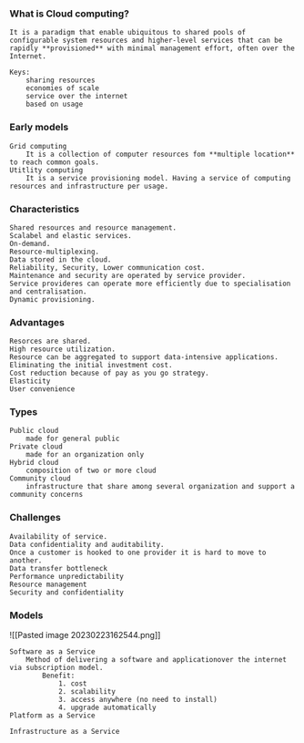 ### What is Cloud computing?
	It is a paradigm that enable ubiquitous to shared pools of configurable system resources and higher-level services that can be rapidly **provisioned** with minimal management effort, often over the Internet. 
	
	Keys:
		sharing resources
		economies of scale
		service over the internet
		based on usage
		
### Early models
	Grid computing
		It is a collection of computer resources fom **multiple location** to reach common goals.
	Utitlity computing
		It is a service provisioning model. Having a service of computing resources and infrastructure per usage.

### Characteristics
	Shared resources and resource management.
	Scalabel and elastic services.
	On-demand.
	Resource-multiplexing.
	Data stored in the cloud. 
	Reliability, Security, Lower communication cost.
	Maintenance and security are operated by service provider.
	Service provideres can operate more efficiently due to specialisation and centralisation.
	Dynamic provisioning.

### Advantages
	Resorces are shared.
	High resource utilization.
	Resource can be aggregated to support data-intensive applications.
	Eliminating the initial investment cost.
	Cost reduction because of pay as you go strategy.
	Elasticity
	User convenience

### Types
	Public cloud
		made for general public
	Private cloud
		made for an organization only
	Hybrid cloud
		composition of two or more cloud
	Community cloud
		infrastructure that share among several organization and support a community concerns

### Challenges
	Availability of service.
	Data confidentiality and auditability.
	Once a customer is hooked to one provider it is hard to move to another.
	Data transfer bottleneck
	Performance unpredictability
	Resource management
	Security and confidentiality

### Models

![[Pasted image 20230223162544.png]]
	
	Software as a Service
		Method of delivering a software and applicationover the internet via subscription model.  
			Benefit: 
				1. cost
				2. scalability
				3. access anywhere (no need to install)
				4. upgrade automatically
	Platform as a Service
		
	Infrastructure as a Service
	
	

	
	
	
	

		